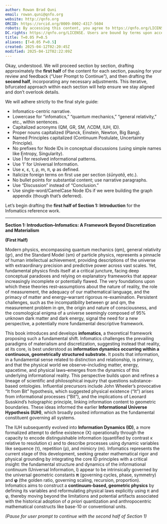 ```yaml
---
author: Rowan Brad Quni
email: rowan.quni@qnfo.org
website: http://qnfo.org
ORCID: https://orcid.org/0009-0002-4317-5604
robots: By accessing this content, you agree to https://qnfo.org/LICENSE. Non-commercial use only. Attribution required.
DC.rights: https://qnfo.org/LICENSE. Users are bound by terms upon access.
title: T=0.05 P=0.5
aliases: [T=0.05 P=0.5]
created: 2025-04-12T02:20:45Z
modified: 2025-04-12T02:22:09Z
---
```


Okay, understood. We will proceed section by section, drafting approximately the **first half** of the content for each section, pausing for your review and feedback (“User Prompt to Continue”), and then drafting the **second half**, incorporating any necessary adjustments. This iterative, bifurcated approach within each section will help ensure we stay aligned and don’t overlook details.

We will adhere strictly to the final style guide:

-   Infomatics-centric narrative.
-   Lowercase for “infomatics,” “quantum mechanics,” “general relativity,” etc., within sentences.
-   Capitalized acronyms (QM, GR, SM, ΛCDM, IUH, ID).
-   Proper nouns capitalized (Planck, Einstein, Newton, Big Bang).
-   Named Principles capitalized (Continuum Postulate, Uncertainty Principle).
-   No prefixes for Node IDs in conceptual discussions (using simple names like Entropy, Singularity).
-   Use Î for resolved informational patterns.
-   Use ‘I’ for Universal Information.
-   Use κ, ε, τ, ρ, m, π, φ as defined.
-   Italicize foreign terms on first use per section (*śūnyatā*, etc.).
-   No bullet points for substantial content; use narrative paragraphs.
-   Use “Discussion” instead of “Conclusion.”
-   Use single-word/CamelCase Node IDs if we were building the graph appendix (though that’s deferred).

Let’s begin drafting the **first half of Section 1: Introduction** for the Infomatics reference work.

---

**Section 1: Introduction–Infomatics: A Framework Beyond Discretization and Materialism**

**(First Half)**

Modern physics, encompassing quantum mechanics (qm), general relativity (gr), and the Standard Model (sm) of particle physics, represents a pinnacle of human intellectual achievement, providing descriptions of the universe with extraordinary precision and predictive power across vast scales. Yet, fundamental physics finds itself at a critical juncture, facing deep conceptual paradoxes and relying on explanatory frameworks that appear increasingly incomplete or potentially flawed. The very foundations upon which these theories rest–assumptions about the nature of reality, the role of measurement, the adequacy of our mathematical language, and the primacy of matter and energy–warrant rigorous re-examination. Persistent challenges, such as the incompatibility between gr and qm, the measurement problem in qm, the origin and nature of consciousness, and the cosmological enigma of a universe seemingly composed of 95% unknown dark matter and dark energy, signal the need for a new perspective, a potentially more fundamental descriptive framework.

This book introduces and develops **infomatics**, a theoretical framework proposing such a fundamental shift. Infomatics challenges the prevailing paradigms of materialism and discretization, suggesting instead that reality, at its core, is best understood as **information dynamics occurring within a continuous, geometrically structured substrate.** It posits that information, in a fundamental sense related to distinction and relationship, is primary, and that the physical world we observe–including matter, energy, spacetime, and physical laws–emerges from the dynamics of this underlying informational reality. This perspective builds upon and refines a lineage of scientific and philosophical inquiry that questions substance-based ontologies. Influential precursors include John Wheeler’s provocative “It from Bit” hypothesis, which suggested physical existence (“It”) arises from informational processes (“Bit”), and the implications of Leonard Susskind’s holographic principle, linking information content to geometric boundaries. These ideas informed the earlier **Informational Universe Hypothesis (IUH)**, which broadly posited information as the fundamental constituent governing all systems.

The IUH subsequently evolved into **Information Dynamics (ID)**, a more formalized attempt to define existence (X) operationally through the capacity to encode distinguishable information (quantified by contrast κ relative to resolution ε) and to describe processes using dynamic variables like sequence (τ), repetition (ρ), and mimicry (m). Infomatics represents the current stage of this development, seeking greater mathematical rigor and physical grounding by integrating the core ID principles with a critical insight: the fundamental structure and dynamics of the informational continuum (Universal Information, I) appear to be intrinsically governed by the universal geometric constants **π** (governing cycles, phase, symmetry) and **φ** (the golden ratio, governing scaling, recursion, proportion). Infomatics aims to construct a **continuum-based, geometric physics** by defining its variables and reformulating physical laws explicitly using π and φ, thereby moving beyond the limitations and potential artifacts associated with the historical adoption of *a priori* quantization and anthropocentric mathematical constructs like base-10 or conventional units.

*(Pause for user prompt to continue with the second half of Section 1)*
